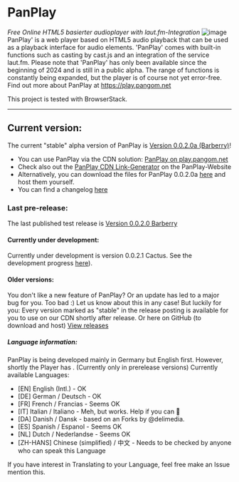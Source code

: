 # PanPlay
 _Free Online HTML5 basierter audioplayer with laut.fm-Integration_
![image](https://github.com/PangomNet/PanPlay/assets/166552194/49a951d2-8cb7-4326-b9a2-da21999823fa)
 PanPlay' is a web player based on HTML5 audio playback that can be used as a playback interface for audio elements. 'PanPlay' comes with built-in functions such as casting by cast.js and an integration of the service laut.fm.
Please note that 'PanPlay' has only been available since the beginning of 2024 and is still in a public alpha. The range of functions is constantly being expanded, but the player is of course not yet error-free.
Find out more about PanPlay at https://play.pangom.net 

This project is tested with BrowserStack.

---

## Current version:
The current "stable" alpha version of PanPlay is [Version 0.0.2.0a (Barberry)](https://github.com/PangomNet/PanPlay/releases/tag/v0.0.2.0a)!
- You can use PanPlay via the CDN solution: [PanPlay on play.pangom.net](https://play.pangom.net/app?lfmstream=simliveradio)
- Check also out the [PanPlay CDN Link-Generator](https://play.pangom.net/create/) on the PanPlay-Website
- Alternatively, you can download the files for PanPlay 0.0.2.0a [here](https://github.PangomNet/PanPlay/tree/065ea9f68551419231a1514573b8f085f50fab31/Releases/0-0-2-0a) and host them yourself.
- You can find a changelog [here](https://github.com/PangomNet/PanPlay/blob/065ea9f68551419231a1514573b8f085f50fab31/Releases/0-0-2-0a/changelog.txt)

### Last pre-release:
The last published test release is [Version 0.0.2.0 Barberry](https://github.com/PangomNet/PanPlay/releases/tag/v0.0.2.0a)

#### Currently under development:
Currently under development is version 0.0.2.1 Cactus. See the development progress [here](https://github.com/PangomNet/PanPlay/tree/main/Releases/_currentdevcandidate)).

#### Older versions:
You don't like a new feature of PanPlay? Or an update has led to a major bug for you. Too bad :) Let us know about this in any case! But luckily for you: Every version marked as "stable" in the release posting is available for you to use on our CDN shortly after release. Or here on GitHub (to download and host)
[View releases](https://github.com/PangomNet/PanPlay/releases)

##### Language information:
PanPlay is being developed mainly in Germany but English first. However, shortly the Player has . (Currently only in prerelease versions)
Currently available Languages:
- [EN] English (Intl.) - OK
- [DE] German / Deutsch - OK
- [FR] French / Francias - Seems OK
- [IT] Italian / Italiano - Meh, but works. Help if you can 🤤
- [DA] Danish / Dansk - based on an Forks by @delimedia.
- [ES] Spanish / Espanol - Seems OK
- [NL] Dutch / Nederlandse - Seems OK
- [ZH-HANS] Chinese (simplified) / 中文 - Needs to be checked by anyone who can speak this Language

If you have interest in Translating to your Language, feel free make an Issue mention this.
